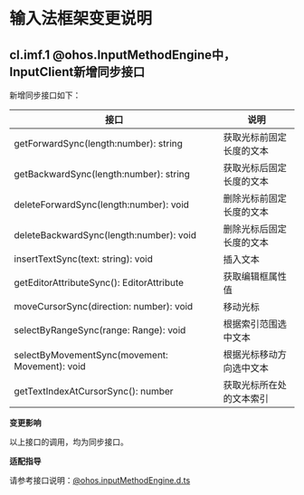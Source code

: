 # 输入法框架变更说明

## cl.imf.1 @ohos.InputMethodEngine中，InputClient新增同步接口

新增同步接口如下：

| 接口                                           | 说明                     |
| ---------------------------------------------- | ------------------------ |
| getForwardSync(length:number): string          | 获取光标前固定长度的文本 |
| getBackwardSync(length:number): string         | 获取光标后固定长度的文本 |
| deleteForwardSync(length:number): void         | 删除光标前固定长度的文本 |
| deleteBackwardSync(length:number): void        | 删除光标后固定长度的文本 |
| insertTextSync(text: string): void             | 插入文本                 |
| getEditorAttributeSync(): EditorAttribute      | 获取编辑框属性值         |
| moveCursorSync(direction: number): void        | 移动光标                 |
| selectByRangeSync(range: Range): void          | 根据索引范围选中文本     |
| selectByMovementSync(movement: Movement): void | 根据光标移动方向选中文本 |
| getTextIndexAtCursorSync(): number             | 获取光标所在处的文本索引 |

**变更影响**

以上接口的调用，均为同步接口。

**适配指导**

请参考接口说明：[@ohos.inputMethodEngine.d.ts](https://gitee.com/openharmony/docs/blob/master/zh-cn/application-dev/reference/apis/js-apis-inputmethodengine.md)
